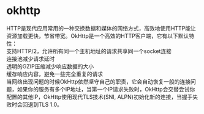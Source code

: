 # okhttp
HTTP是现代应用常用的一种交换数据和媒体的网络方式，高效地使用HTTP能让资源加载更快，节省带宽。OkHttp是一个高效的HTTP客户端，它有以下默认特性：<br>
支持HTTP/2，允许所有同一个主机地址的请求共享同一个socket连接<br>
连接池减少请求延时<br>
透明的GZIP压缩减少响应数据的大小<br>
缓存响应内容，避免一些完全重复的请求<br>
当网络出现问题的时候OkHttp依然坚守自己的职责，它会自动恢复一般的连接问题，如果你的服务有多个IP地址，当第一个IP请求失败时，OkHttp会交替尝试你配置的其他IP，OkHttp使用现代TLS技术(SNI, ALPN)初始化新的连接，当握手失败时会回退到TLS 1.0。<br>

